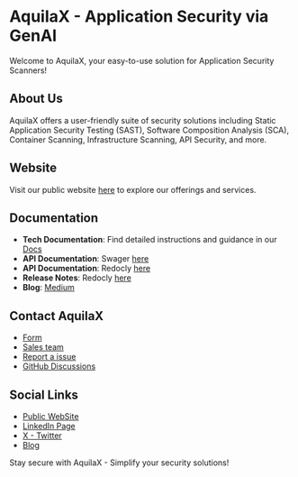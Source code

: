 # AquilaX - Application Security via GenAI

Welcome to AquilaX, your easy-to-use solution for Application Security Scanners! 

## About Us
AquilaX offers a user-friendly suite of security solutions including Static Application Security Testing (SAST), Software Composition Analysis (SCA), Container Scanning, Infrastructure Scanning, API Security, and more.

## Website
Visit our public website [here](https://app.aquilax.io/) to explore our offerings and services.

## Documentation
- **Tech Documentation**: Find detailed instructions and guidance in our [Docs](https://docs.aquilax.ai)
- **API Documentation**: Swager [here](https://app.aquilax.ai/redoc)
- **API Documentation**: Redocly [here](https://app.aquilax.ai/redoc)
- **Release Notes**: Redocly [here](https://app.aquilax.ai/release-notes)
- **Blog**: [Medium](https://aquilax-security.medium.com/)

## Contact AquilaX
- [Form](https://aquilax.ai/contact-us.html)
- [Sales team](https://calendly.com/aquilax/30min)
- [Report a issue](https://uptime.betterstack.com/report/QK1Vyg2gkGYXXe8YDePQpuyX)
- [GitHub Discussions](https://github.com/orgs/AquilaX-Security/discussions)

## Social Links
- [Public WebSite](https://aquilax.ai/)
- [LinkedIn Page](https://www.linkedin.com/company/aquilax-ai/)
- [X - Twitter](https://twitter.com/AquilaXSecurity)
- [Blog](https://aquilax-security.medium.com/)


Stay secure with AquilaX - Simplify your security solutions!
